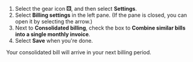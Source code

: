 1. Select the gear icon ![gear icon](../../images/BA_Icons_Gear.png), and then select **Settings**.
1. Select **Billing settings** in the left pane. (If the pane is closed, you can open it by selecting the arrow.)
1. Next to **Consolidated billing**, check the box to **Combine similar bills into a single monthly invoice**.
1. Select **Save** when you're done.

Your consolidated bill will arrive in your next billing period.


